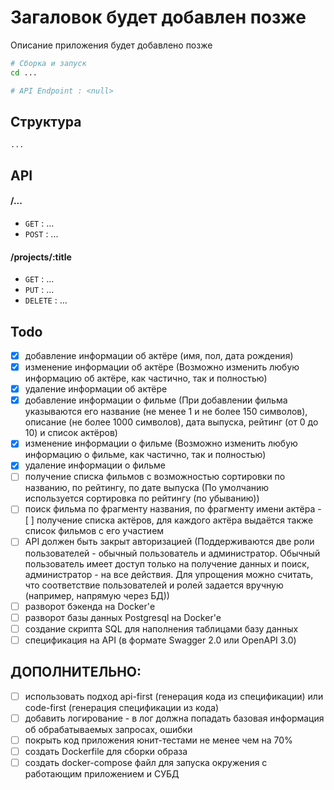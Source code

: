 # Загаловок будет добавлен позже
Описание приложения будет добавлено позже

```bash
# Сборка и запуск
cd ...

# API Endpoint : <null>
```

## Структура
```
...
```

## API

#### /...
* `GET` : ...
* `POST` : ...

#### /projects/:title
* `GET` : ...
* `PUT` : ...
* `DELETE` : ...

## Todo
- [x] добавление информации об актёре (имя, пол, дата рождения)
- [x] изменение информации об актёре (Возможно изменить любую информацию об актёре, как частично, так и полностью)
- [x] ﻿﻿удаление информации об актёре
- [x] добавление информации о фильме (При добавлении фильма указываются его название (не менее 1 и не более 150 символов), описание (не более 1000 символов), дата выпуска, рейтинг (от 0 до 10) и список актёров)
- [x] изменение информации о фильме (Возможно изменить любую информацию о фильме, как частично, так и полностью)
- [x] ﻿﻿удаление информации о фильме
- [ ] получение списка фильмов с возможностью сортировки по названию, по рейтингу, по дате выпуска (По умолчанию используется сортировка по рейтингу (по убыванию))
- [ ] поиск фильма по фрагменту названия, по фрагменту имени актёра
﻿﻿- [ ] получение списка актёров, для каждого актёра выдаётся также список фильмов с его участием
- [ ] АРІ должен быть закрыт авторизацией (﻿﻿Поддерживаются две роли пользователей - обычный пользователь и администратор. Обычный пользователь имеет доступ только на получение данных и поиск, администратор - на все действия. Для упрощения можно считать, что соответствие пользователей и ролей задается вручную (например, напрямую через БД))
- [ ] разворот бэкенда на Docker'е
- [ ] разворот базы данных Postgresql на Docker'е
- [ ] создание скрипта SQL для наполнения таблицами базу данных
- [ ] спецификация на АРІ (в формате Swagger 2.0 или OpenAPI 3.0)
      
## ДОПОЛНИТЕЛЬНО:
      
- [ ] использовать подход api-first (генерация кода из спецификации) или code-first (генерация спецификации из кода)
- [ ] добавить логирование - в лог должна попадать базовая информация об обрабатываемых запросах, ошибки
- [ ] покрыть код приложения юнит-тестами не менее чем на 70%
- [ ] создать Dockerfile для сборки образа
- [ ] создать docker-compose файл для запуска окружения с работающим приложением и СУБД
